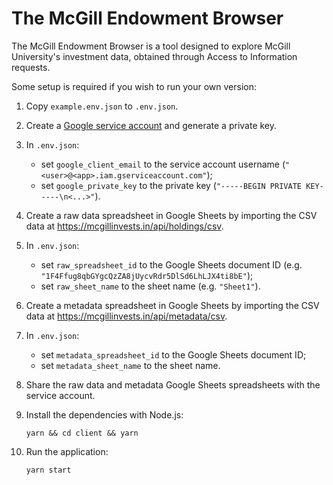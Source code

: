 # The McGill Endowment Browser

The McGill Endowment Browser is a tool designed to explore McGill University's investment data, obtained through Access to Information requests.

Some setup is required if you wish to run your own version:

1. Copy `example.env.json` to `.env.json`.

2. Create a [Google service account](https://cloud.google.com/storage/docs/authentication#service_accounts) and generate a private key.

3. In `.env.json`:
    - set `google_client_email` to the service account username (`"<user>@<app>.iam.gserviceaccount.com"`);
    - set `google_private_key` to the private key (`"-----BEGIN PRIVATE KEY-----\n<...>"`).

4. Create a raw data spreadsheet in Google Sheets by importing the CSV data at https://mcgillinvests.in/api/holdings/csv.

5. In `.env.json`:
    - set `raw_spreadsheet_id` to the Google Sheets document ID (e.g. `"1F4Ffug8qbGYgcQzZA8jUycvRdr5DlSd6LhLJX4ti8bE"`);
    - set `raw_sheet_name` to the sheet name (e.g. `"Sheet1"`).

6. Create a metadata spreadsheet in Google Sheets by importing the CSV data at https://mcgillinvests.in/api/metadata/csv.

7. In `.env.json`:
    - set `metadata_spreadsheet_id` to the Google Sheets document ID;
    - set `metadata_sheet_name` to the sheet name.

8. Share the raw data and metadata Google Sheets spreadsheets with the service account.

9. Install the dependencies with Node.js:

    `yarn && cd client && yarn`

10. Run the application:

    `yarn start`
